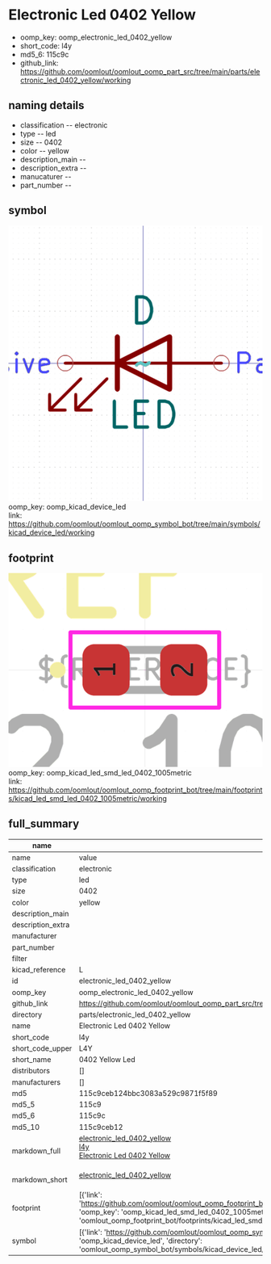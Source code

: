 # Electronic Led 0402 Yellow

  
* oomp_key: oomp_electronic_led_0402_yellow 
* short_code: l4y
* md5_6: 115c9c  
* github_link: https://github.com/oomlout/oomlout_oomp_part_src/tree/main/parts/electronic_led_0402_yellow/working  
## naming details
* classification -- electronic
* type -- led
* size -- 0402
* color -- yellow
* description_main -- 
* description_extra -- 
* manucaturer -- 
* part_number -- 



## symbol

![](symbol/0/working/working_600.png)  
oomp_key: oomp_kicad_device_led  
link: https://github.com/oomlout/oomlout_oomp_symbol_bot/tree/main/symbols/kicad_device_led/working  

## footprint

![](footprint/0/working/working_600.png)  
oomp_key: oomp_kicad_led_smd_led_0402_1005metric  
link: https://github.com/oomlout/oomlout_oomp_footprint_bot/tree/main/footprints/kicad_led_smd_led_0402_1005metric/working  

## full_summary
| name | value | 
| --- | --- | 
| name | value | 
| classification | electronic | 
| type | led | 
| size | 0402 | 
| color | yellow | 
| description_main |  | 
| description_extra |  | 
| manufacturer |  | 
| part_number |  | 
| filter |  | 
| kicad_reference | L | 
| id | electronic_led_0402_yellow | 
| oomp_key | oomp_electronic_led_0402_yellow | 
| github_link | https://github.com/oomlout/oomlout_oomp_part_src/tree/main/parts/electronic_led_0402_yellow/working | 
| directory | parts/electronic_led_0402_yellow | 
| name | Electronic Led 0402 Yellow | 
| short_code | l4y | 
| short_code_upper | L4Y | 
| short_name | 0402 Yellow Led | 
| distributors | [] | 
| manufacturers | [] | 
| md5 | 115c9ceb124bbc3083a529c9871f5f89 | 
| md5_5 | 115c9 | 
| md5_6 | 115c9c | 
| md5_10 | 115c9ceb12 | 
| markdown_full | [electronic_led_0402_yellow](https://github.com/oomlout/oomlout_oomp_part_src/tree/main/parts/electronic_led_0402_yellow/working)<br>[l4y](https://github.com/oomlout/oomlout_oomp_part_src/tree/main/parts/electronic_led_0402_yellow/working)<br>[Electronic Led 0402 Yellow](https://github.com/oomlout/oomlout_oomp_part_src/tree/main/parts/electronic_led_0402_yellow/working)<br><br> | 
| markdown_short | [electronic_led_0402_yellow](https://github.com/oomlout/oomlout_oomp_part_src/tree/main/parts/electronic_led_0402_yellow/working)<br><br> | 
| footprint | [{'link': 'https://github.com/oomlout/oomlout_oomp_footprint_bot/tree/main/foootprntss/kicad_led_smd_led_0402_1005metric', 'oomp_key': 'oomp_kicad_led_smd_led_0402_1005metric', 'directory': 'oomlout_oomp_footprint_bot/footprints/kicad_led_smd_led_0402_1005metric//working/working.kicad_mod'}] | 
| symbol | [{'link': 'https://github.com/oomlout/oomlout_oomp_symbol_bot/tree/main/symbols/kicad_device_led', 'oomp_key': 'oomp_kicad_device_led', 'directory': 'oomlout_oomp_symbol_bot/symbols/kicad_device_led//working/working.kicad_sym'}] | 
